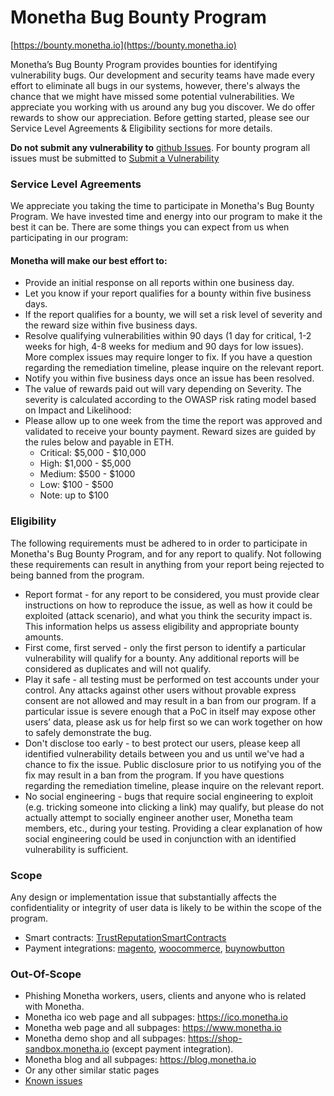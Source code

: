 # Monetha Bug Bounty Program
[https://bounty.monetha.io](https://bounty.monetha.io)

Monetha’s Bug Bounty Program provides bounties for identifying vulnerability bugs. Our development and security teams have made every effort to eliminate all bugs in our systems, however, there's always the chance that we might have missed some potential vulnerabilities. We appreciate you working with us around any bug you discover. We do offer rewards to show our appreciation. Before getting started, please see our Service Level Agreements & Eligibility sections for more details.

**Do not submit any vulnerability to** [github Issues](https://github.com/monetha/bug-bounty/issues). For bounty program all issues must be submitted to [Submit a Vulnerability](https://docs.google.com/forms/d/e/1FAIpQLSepEDPWlHn2CVFHHaOlrE_YSnQo7Uj-mV051SmrXZ0t85SYBg/viewform)

### Service Level Agreements
We appreciate you taking the time to participate in Monetha's Bug Bounty Program. We have invested time and energy into our program to make it the best it can be. There are some things you can expect from us when participating in our program:

#### Monetha will make our best effort to:
* Provide an initial response on all reports within one business day.
* Let you know if your report qualifies for a bounty within five business days.
* If the report qualifies for a bounty, we will set a risk level of severity and the reward size within five business days.
* Resolve qualifying vulnerabilities within 90 days (1 day for critical, 1-2 weeks for high, 4-8 weeks for medium and 90 days for low issues). More complex issues may require longer to fix. If you have a question regarding the remediation timeline, please inquire on the relevant report.
* Notify you within five business days once an issue has been resolved.
* The value of rewards paid out will vary depending on Severity. The severity is calculated according to the OWASP risk rating model based on Impact and Likelihood: 
* Please allow up to one week from the time the report was approved and validated to receive your bounty payment. Reward sizes are guided by the rules below and payable in ETH.
    - Critical: $5,000 - $10,000
    - High: $1,000 - $5,000
    - Medium: $500 - $1000
    - Low: $100 - $500
    - Note: up to $100
    
### Eligibility
The following requirements must be adhered to in order to participate in Monetha's Bug Bounty Program, and for any report to qualify. Not following these requirements can result in anything from your report being rejected to being banned from the program.

* Report format - for any report to be considered, you must provide clear instructions on how to reproduce the issue, as well as how it could be exploited (attack scenario), and what you think the security impact is. This information helps us assess eligibility and appropriate bounty amounts.
* First come, first served - only the first person to identify a particular vulnerability will qualify for a bounty. Any additional reports will be considered as duplicates and will not qualify.
* Play it safe - all testing must be performed on test accounts under your control. Any attacks against other users without provable express consent are not allowed and may result in a ban from our program. If a particular issue is severe enough that a PoC in itself may expose other users’ data, please ask us for help first so we can work together on how to safely demonstrate the bug.
* Don't disclose too early - to best protect our users, please keep all identified vulnerability details between you and us until we've had a chance to fix the issue. Public disclosure prior to us notifying you of the fix may result in a ban from the program. If you have questions regarding the remediation timeline, please inquire on the relevant report.
* No social engineering - bugs that require social engineering to exploit (e.g. tricking someone into clicking a link) may qualify, but please do not actually attempt to socially engineer another user, Monetha team members, etc., during your testing. Providing a clear explanation of how social engineering could be used in conjunction with an identified vulnerability is sufficient.

### Scope
Any design or implementation issue that substantially affects the confidentiality or integrity of user data is likely to be within the scope of the program.

* Smart contracts: [TrustReputationSmartContracts](https://github.com/monetha/TrustReputationSmartContracts)
* Payment integrations: [magento](https://github.com/monetha/magento), [woocommerce](https://github.com/monetha/woocommerce), [buynowbutton](https://github.com/monetha/buynowbutton)

### Out-Of-Scope
* Phishing Monetha workers, users, clients and anyone who is related with Monetha.
* Monetha ico web page and all subpages: https://ico.monetha.io
* Monetha web page and all subpages: https://www.monetha.io
* Monetha demo shop and all subpages: https://shop-sandbox.monetha.io (except payment integration).
* Monetha blog and all subpages: https://blog.monetha.io
* Or any other similar static pages
* [Known issues](https://github.com/monetha/bug-bounty/issues)
